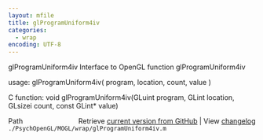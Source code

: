 ```yaml
---
layout: mfile
title: glProgramUniform4iv
categories:
  - wrap
encoding: UTF-8
---
```


glProgramUniform4iv  Interface to OpenGL function glProgramUniform4iv

usage:  glProgramUniform4iv\( program, location, count, value \)

C function:  void glProgramUniform4iv\(GLuint program, GLint location, GLsizei count, const GLint\* value\)


<div class="code_header" style="text-align:right;">
  <span style="float:left;">Path&nbsp;&nbsp;</span> <span class="counter">Retrieve <a href=
  "https://raw.github.com/Psychtoolbox-3/Psychtoolbox-3/beta/./PsychOpenGL/MOGL/wrap/glProgramUniform4iv.m">current version from GitHub</a> | View <a href=
  "https://github.com/Psychtoolbox-3/Psychtoolbox-3/commits/beta/./PsychOpenGL/MOGL/wrap/glProgramUniform4iv.m">changelog</a></span>
</div>
<div class="code">
  <code>./PsychOpenGL/MOGL/wrap/glProgramUniform4iv.m</code>
</div>
